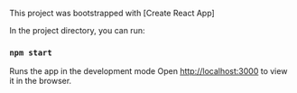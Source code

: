 This project was bootstrapped with [Create React App]

In the project directory, you can run:

### `npm start`

Runs the app in the development mode
Open [http://localhost:3000](http://localhost:3000) to view it in the browser.






